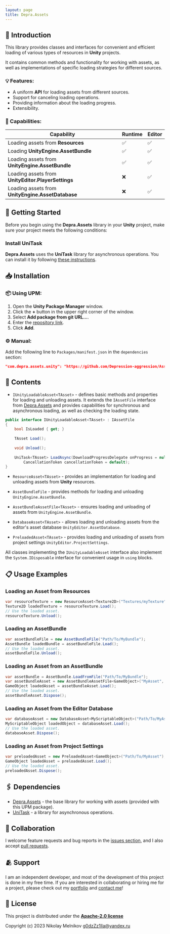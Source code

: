 ```yaml
---
layout: page
title: Depra.Assets
---
```


## 🧾 Introduction

This library provides classes and interfaces for convenient and efficient loading of various types of resources in 
**Unity** projects.

It contains common methods and functionality for working with assets, as well as implementations of specific loading
strategies for different sources.

### 💡 Features:

- A uniform **API** for loading assets from different sources.
- Support for canceling loading operations.
- Providing information about the loading progress.
- Extensibility.

### 🦾 Capabilities:

| Capability                                         | Runtime | Editor |
|----------------------------------------------------|---------|--------|
| Loading assets from **Resources**                  | ✅       | ✅      |
| Loading **UnityEngine.AssetBundle**                | ✅       | ✅      |
| Loading assets from **UnityEngine.AssetBundle**    | ✅       | ✅      |
| Loading assets from **UnityEditor.PlayerSettings** | ❌       | ✅      |
| Loading assets from **UnityEngine.AssetDatabase**  | ❌       | ✅      |

## 🚀 Getting Started

Before you begin using the **Depra.Assets** library in your **Unity** project,
make sure your project meets the following conditions:

### Install UniTask

**Depra.Assets** uses the **UniTask** library for asynchronous operations.
You can install it by following [these instructions](https://github.com/Cysharp/UniTask#getting-started).

## 📥 Installation

### 📦 Using **UPM**:

1. Open the **Unity Package Manager** window.
2. Click the **+** button in the upper right corner of the window.
3. Select **Add package from git URL...**.
4. Enter the [repository link](https://github.com/Depression-aggression/Assets.Unity.git).
5. Click **Add**.

### ⚙️ Manual:

Add the following line to `Packages/manifest.json` in the `dependencies` section:

```json
"com.depra.assets.unity": "https://github.com/Depression-aggression/Assets.Unity.git"
```

## 📖 Contents

- `IUnityLoadableAsset<TAsset>` - defines basic methods and properties for loading and unloading assets. It extends
  the `IAssetFile` interface from [Depra.Assets](https://github.com/Depression-aggression/Assets) and provides
  capabilities for synchronous and asynchronous loading, as well as checking the loading state.

```csharp
public interface IUnityLoadableAsset<TAsset> : IAssetFile
{
    bool IsLoaded { get; }
    
    TAsset Load();
    
    void Unload();
    
    UniTask<TAsset> LoadAsync(DownloadProgressDelegate onProgress = null,
        CancellationToken cancellationToken = default);
}
```

- `ResourceAsset<TAsset>` - provides an implementation for loading and unloading assets from **Unity** resources.

- `AssetBundleFile` - provides methods for loading and unloading `UnityEngine.AssetBundle`.

- `AssetBundleAssetFile<TAsset>` - ensures loading and unloading of assets from `UnityEngine.AssetBundle`.

- `DatabaseAsset<TAsset>` - allows loading and unloading assets from the editor's asset database
  `UnityEditor.AssetDatabase`.

- `PreloadedAsset<TAsset>` - provides loading and unloading of assets from project
  settings `UnityEditor.ProjectSettings`.

All classes implementing the `IUnityLoadableAsset` interface also implement the `System.IDisposable` interface for
convenient usage in `using` blocks.

## 📋 Usage Examples

### Loading an Asset from Resources

```csharp
var resourceTexture = new ResourceAsset<Texture2D>("Textures/myTexture");
Texture2D loadedTexture = resourceTexture.Load();
// Use the loaded asset.
resourceTexture.Unload();
```

### Loading an AssetBundle

```csharp
var assetBundleFile = new AssetBundleFile("Path/To/MyBundle");
AssetBundle loadedBundle = assetBundleFile.Load();
// Use the loaded asset.
assetBundleFile.Unload();
```

### Loading an Asset from an AssetBundle

```csharp
var assetBundle = AssetBundle.LoadFromFile("Path/To/MyBundle");
var assetBundleAsset = new AssetBundleAssetFile<GameObject>("MyAsset", assetBundle);
GameObject loadedAsset = assetBundleAsset.Load();
// Use the loaded asset.
assetBundleAsset.Dispose();
```

### Loading an Asset from the Editor Database

```csharp
var databaseAsset = new DatabaseAsset<MyScriptableObject>("Path/To/MyAsset");
MyScriptableObject loadedObject = databaseAsset.Load();
// Use the loaded asset.
databaseAsset.Dispose();
```

### Loading an Asset from Project Settings

```csharp
var preloadedAsset = new PreloadedAsset<GameObject>("Path/To/MyAsset");
GameObject loadedAsset = preloadedAsset.Load();
// Use the loaded asset.
preloadedAsset.Dispose();
```

## 🖇 Dependencies

- [Depra.Assets](https://github.com/Depression-aggression/Assets) - the base library for working with assets (provided
  with this UPM package).
- [UniTask](https://github.com/Cysharp/UniTask) - a library for asynchronous operations.

## 🤝 Collaboration

I welcome feature requests and bug reports in
the [issues section](https://github.com/Depression-aggression/Assets.Unity/issues), and I also
accept [pull requests](https://github.com/Depression-aggression/Assets.Unity/pulls).

## 🫂 Support

I am an independent developer, and most of the development of this project is done in my free time. If you are
interested in collaborating or hiring me for a project, please check out
my [portfolio](https://github.com/Depression-aggression) and [contact me](mailto:g0dzZz1lla@yandex.ru)!

## 🔐 License

This project is distributed under the
**[Apache-2.0 license](https://github.com/Depression-aggression/Assets.Unity/blob/main/LICENSE.md)**

Copyright (c) 2023 Nikolay Melnikov
[g0dzZz1lla@yandex.ru](mailto:g0dzZz1lla@yandex.ru)
